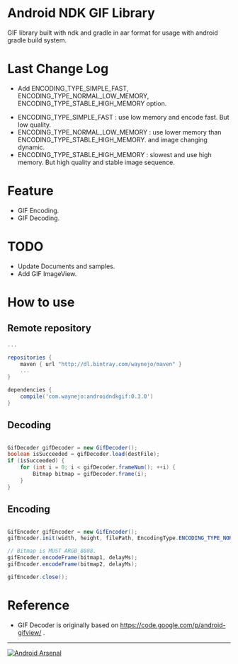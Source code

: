 Android NDK GIF Library
========

GIF library built with ndk and gradle in aar format for usage with android gradle build system.

Last Change Log
========
* Add ENCODING_TYPE_SIMPLE_FAST, ENCODING_TYPE_NORMAL_LOW_MEMORY, ENCODING_TYPE_STABLE_HIGH_MEMORY option.
 - ENCODING_TYPE_SIMPLE_FAST : use low memory and encode fast. But low quality.
 - ENCODING_TYPE_NORMAL_LOW_MEMORY : use lower memory than ENCODING_TYPE_STABLE_HIGH_MEMORY. and image changing dynamic.
 - ENCODING_TYPE_STABLE_HIGH_MEMORY : slowest and use high memory. But high quality and stable image sequence.

Feature
========
* GIF Encoding.
* GIF Decoding.

TODO
========
* Update Documents and samples.
* Add GIF ImageView.

How to use
========

Remote repository
--------

```groovy
...

repositories {
    maven { url "http://dl.bintray.com/waynejo/maven" }
    ...
}

dependencies {
    compile('com.waynejo:androidndkgif:0.3.0')
}
```

Decoding
--------

```java

GifDecoder gifDecoder = new GifDecoder();
boolean isSucceeded = gifDecoder.load(destFile);
if (isSucceeded) {
    for (int i = 0; i < gifDecoder.frameNum(); ++i) {
        Bitmap bitmap = gifDecoder.frame(i);
    }
}
```

Encoding
--------

```java

GifEncoder gifEncoder = new GifEncoder();
gifEncoder.init(width, height, filePath, EncodingType.ENCODING_TYPE_NORMAL_LOW_MEMORY);

// Bitmap is MUST ARGB_8888.
gifEncoder.encodeFrame(bitmap1, delayMs);
gifEncoder.encodeFrame(bitmap2, delayMs);

gifEncoder.close();
```

# Reference

* GIF Decoder is originally based on https://code.google.com/p/android-gifview/ .

---------
[![Android Arsenal](https://img.shields.io/badge/Android%20Arsenal-android--ndk--gif-green.svg?style=true)](https://android-arsenal.com/details/1/3585)
